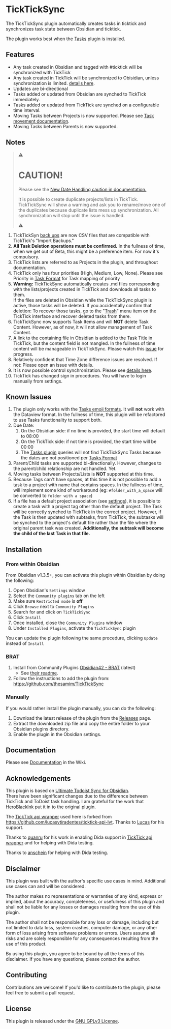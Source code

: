 # TickTickSync

The TickTickSync plugin automatically creates tasks in ticktick and synchronizes task state between Obsidian and ticktick.

The plugin works best when the [Tasks](https://github.com/obsidian-tasks-group/obsidian-tasks) plugin is installed.

## Features

- Any task created in Obsidian and tagged with #ticktick will be synchronized with TickTick
- Any task created in TickTick will be synchronized to Obisidian, unless synchronization is limited. [details here](https://github.com/thesamim/TickTickSync/wiki/Documentation#limit-synchronization).
- Updates are bi-directional
- Tasks added or updated from Obsidian are synched to TickTick immediately.
- Tasks added or updated from TickTick are synched on a configurable time interval.
- Moving Tasks between Projects is now supported. Please see [Task movement documentation](https://github.com/thesamim/TickTickSync/wiki/Documentation#moving-tasks).
- Moving Tasks between Parents is now supported.

## Notes
> :warning: 
> # CAUTION!
> Please see the [New Date Handling caution in documentation.](https://github.com/thesamim/TickTickSync/wiki/Documentation#new-date-handling)
> 
> It is possible to create duplicate projects/lists in TickTick. TickTickSync will show a warning and ask you to rename/move one of the duplicates because duplicate lists mess up synchronization. All synchronization will stop until the issue is handled.
> 
> :warning:



1. TickTickSyn [back ups](https://github.com/thesamim/TickTickSync/wiki/Documentation#backup-ticktick-data) are now CSV files that are compatible with TickTick's "Import Backups."
2. **All Task Deletion operations must be confirmed.** In the fullness of time, when we get out of Beta, this might be a preference item. For now it's compulsory.
3. TickTick lists are referred to as Projects in the plugin, and throughout documentation.
4. TickTick only has four priorities (High, Medium, Low, None). Please see Priority in [Task Format](https://github.com/thesamim/TickTickSync/wiki/Documentation#task-format) for Task mapping of priority
5. **Warning:** TickTickSync automatically creates .md files corresponding with the lists/projects created in TickTick and downloads all tasks to them.  
   If the files are deleted in Obsidian while the TickTickSync plugin is active, those tasks will be deleted. If you accidentally confirm that deletion: 
   To recover those tasks, go to the "[Trash](https://ticktick.com/webapp/#q/all/trash)" menu item on the TickTick interface and recover deleted tasks from there.
6. TickTickSync now supports Task Items and will **NOT** delete Task Content. However, as of now, it will not allow management of Task Content.
7. A link to the containing file in Obsidian is added to the Task Title in TickTick, but the content field is not mangled. In the fullness of time content will be manageable in TickTickSync. Please watch this [issue](https://github.com/thesamim/TickTickSync/issues/10) for progress. 
8. Relatively confident that Time Zone difference issues are resolved. If not: Please open an issue with details.
9. It is now possible control synchronization. Please see [details here](https://github.com/thesamim/TickTickSync/wiki/Documentation#limit-synchronization).
10. TickTick has changed sign in procedures. You will have to login manually from settings.

## Known Issues

1. The plugin only works with the [Tasks emoji formats](https://publish.obsidian.md/tasks/Reference/Task+Formats/About+Task+Formats). It will **not** work with the Dataview format. In the fullness of time, this plugin will be refactored to use Tasks functionality to support both.
2. Due Date:
   1. On the Obsidian side: if no time is provided, the start time will default to 08:00
   2. On the TickTick side: if not time is provided, the start time will be 00:00
   3. The [Tasks plugin](https://github.com/obsidian-tasks-group/obsidian-tasks) queries will not find TickTickSync Tasks because the dates are not positioned per [Tasks Format](https://publish.obsidian.md/tasks/Editing/Auto-Suggest#What+do+I+need+to+know+about+the+order+of+items+in+a+task%3F)  
3. Parent/Child tasks are supported bi-directionally. However, changes to the parent/child relationship are not handled. Yet.
4. Moving tasks between Projects/Lists is **NOT** supported at this time.
5. Because Tags can't have spaces, at this time it is not possible to add a task to a project with name that contains spaces. In the fullness of time, will implement some kind of workaround (eg: `#folder_with_a_space` will be converted to `folder with a space`)
6. If a file has a default project association (see [settings](https://github.com/thesamim/TickTickSync/wiki/Documentation#sync-control)), it is possible to create a task with a project tag other than the default project. The Task will be correctly synched to TickTick in the correct project. However, if the Task is then updated with subtasks, from TickTick, the subtasks will be synched to the project's default file rather than the file where the original parent task was created. **Additionally, the subtask will become the child of the last Task in that file.**

## Installation

### From within Obsidian

From Obsidian v1.3.5+, you can activate this plugin within Obsidian by doing the following:

1.  Open Obsidian's `Settings` window
2.  Select the `Community plugins` tab on the left
3.  Make sure `Restricted mode` is **off**
4.  Click `Browse` next to `Community Plugins`
5.  Search for and click on `TickTickSync`
6.  Click `Install`
7.  Once installed, close the `Community Plugins` window
8.  Under `Installed Plugins`, activate the `TickTickSync` plugin

You can update the plugin following the same procedure, clicking `Update` instead of `Install`

### BRAT

1.  Install from Community Plugins [Obsidian42 - BRAT](https://obsidian.md/plugins?id=obsidian42-brat) (latest)
    - See [their readme](https://github.com/TfTHacker/obsidian42-brat#readme).
2.  Follow the instructions to add the plugin from: https://github.com/thesamim/TickTickSync

### Manually

If you would rather install the plugin manually, you can do the following:

1.  Download the latest release of the plugin from the [Releases](https://github.com/thesamim/TickTickSync/releases) page.
2.  Extract the downloaded zip file and copy the entire folder to your Obsidian plugins directory.
3.  Enable the plugin in the Obsidian settings.

## Documentation

Please see [Documentation](https://github.com/thesamim/TickTickSync/wiki/Documentation) in the Wiki.


## Acknowledgements

This plugin is based on [Ultimate Todoist Sync for Obsidian](https://github.com/HeroBlackInk/ultimate-todoist-sync-for-obsidian).  
There have been significant changes due to the difference between TickTick and ToDoist task handling. I am grateful for the work that [HeroBlackInk](https://github.com/HeroBlackInk/ultimate-todoist-sync-for-obsidian/commits?author=HeroBlackInk) put it in to the original plugin.

The [TickTick api wrapper](https://github.com/thesamim/ticktick-api-lvt) used here is forked from https://github.com/lucasvtiradentes/ticktick-api-lvt. Thanks to [Lucas](https://github.com/lucasvtiradentes) for his support.

Thanks to [quanru](https://github.com/quanru) for his work in enabling Dida support in [TickTick api wrapper](https://github.com/thesamim/ticktick-api-lvt) and for helping with Dida testing.

Thanks to [anschein](https://github.com/anschein) for helping with Dida testing.

## Disclaimer

This plugin was built with the author's specific use cases in mind. Additional use cases can and will be considered.

The author makes no representations or warranties of any kind, express or implied, about the accuracy, completeness, or usefulness of this plugin and shall not be liable for any losses or damages resulting from the use of this plugin.

The author shall not be responsible for any loss or damage, including but not limited to data loss, system crashes, computer damage, or any other form of loss arising from software problems or errors. Users assume all risks and are solely responsible for any consequences resulting from the use of this product.

By using this plugin, you agree to be bound by all the terms of this disclaimer. If you have any questions, please contact the author.

## Contributing

Contributions are welcome! If you'd like to contribute to the plugin, please feel free to submit a pull request.

## License

This plugin is released under the [GNU GPLv3 License](/LICENSE.md).
